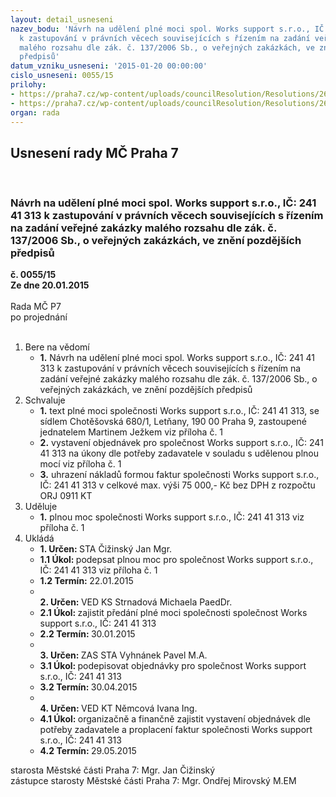 ```yaml
---
layout: detail_usneseni
nazev_bodu: 'Návrh na udělení plné moci spol. Works support s.r.o., IČ: 241 41 313
  k zastupování v právních věcech souvisejících s řízením na zadání veřejné zakázky
  malého rozsahu dle zák. č. 137/2006 Sb., o veřejných zakázkách, ve znění pozdějších
  předpisů'
datum_vzniku_usneseni: '2015-01-20 00:00:00'
cislo_usneseni: 0055/15
prilohy:
- https://praha7.cz/wp-content/uploads/councilResolution/Resolutions/26793/5-15-plna_moc_works_support_sro_final.doc
- https://praha7.cz/wp-content/uploads/councilResolution/Resolutions/26793/5-15-v%c3%bdpis_z_or_works_support.pdf
organ: rada
---
```

<div id="ucUsn_pList" class="usn">
	<span><h2>Usnesení rady MČ Praha 7 </h2>
<br></span><div class="standBody">
<span><h3>Návrh na udělení plné moci spol. Works support s.r.o., IČ: 241 41 313 k zastupování v právních věcech souvisejících s řízením na zadání veřejné zakázky malého rozsahu dle zák. č. 137/2006 Sb., o veřejných zakázkách, ve znění pozdějších předpisů</h3></span><div class="center">
		<strong>č. 0055/15</strong><br>
	</div>
<div class="center">
		<strong>Ze dne 20.01.2015</strong><br><br>
	</div>Rada MČ P7<br> po projednání<br><br><ol>
<li>Bere na vědomí<ul><li>
<strong>1.</strong> Návrh na udělení plné moci spol. Works support s.r.o., IČ: 241 41 313 k zastupování v právních věcech souvisejících s řízením na zadání veřejné zakázky malého rozsahu dle zák. č. 137/2006 Sb., o veřejných zakázkách, ve znění pozdějších předpisů</li></ul>
</li>
<li>Schvaluje<ul>
<li>
<strong>1.</strong> text plné moci společnosti Works support s.r.o., IČ: 241 41 313, se sídlem Chotěšovská 680/1, Letňany, 190 00 Praha 9, zastoupené jednatelem Martinem Ježkem viz příloha č. 1</li>
<li>
<strong>2.</strong> vystavení objednávek pro společnost Works support s.r.o., IČ: 241 41 313 na úkony dle potřeby zadavatele v souladu s udělenou plnou mocí viz příloha č. 1</li>
<li>
<strong>3.</strong> uhrazení nákladů formou faktur společnosti Works support s.r.o., IČ: 241 41 313 v celkové max. výši 75 000,- Kč bez DPH z rozpočtu ORJ 0911 KT</li>
</ul>
</li>
<li>Uděluje<ul><li>
<strong>1.</strong> plnou moc společnosti Works support s.r.o., IČ: 241 41 313 viz příloha č. 1     </li></ul>
</li>
<li>Ukládá<ul>
<li>
<strong>1. Určen: </strong>STA Čižinský Jan Mgr.</li>
<li>
<strong>1.1 Úkol: </strong>podepsat plnou moc pro společnost Works support s.r.o., IČ: 241 41 313 viz příloha č. 1 </li>
<li>
<strong>1.2 Termín: </strong>22.01.2015</li>
<li>
<strong><br>2. Určen: </strong>VED KS Strnadová Michaela PaedDr.</li>
<li>
<strong>2.1 Úkol: </strong>zajistit předání plné moci společnosti společnost Works support s.r.o., IČ: 241 41 313 </li>
<li>
<strong>2.2 Termín: </strong>30.01.2015</li>
<li>
<strong><br>3. Určen: </strong>ZAS STA Vyhnánek Pavel M.A.</li>
<li>
<strong>3.1 Úkol: </strong>podepisovat objednávky pro společnost Works support s.r.o., IČ: 241 41 313</li>
<li>
<strong>3.2 Termín: </strong>30.04.2015</li>
<li>
<strong><br>4. Určen: </strong>VED KT Němcová Ivana Ing.</li>
<li>
<strong>4.1 Úkol: </strong>organizačně a finančně zajistit vystavení objednávek dle potřeby zadavatele a proplacení faktur společnosti Works support s.r.o., IČ: 241 41 313 </li>
<li>
<strong>4.2 Termín: </strong>29.05.2015</li>
</ul>
</li>
</ol>starosta Městské části Praha 7: Mgr. Jan Čižinský<br>zástupce starosty Městské části Praha 7: Mgr. Ondřej Mirovský M.EM 
</div>
</div>